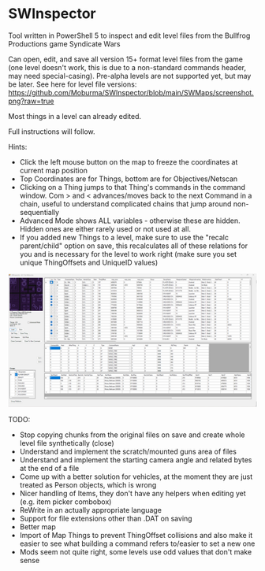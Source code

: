 # SWInspector
Tool written in PowerShell 5 to inspect and edit level files from the Bullfrog Productions game Syndicate Wars

Can open, edit, and save all version 15+ format level files from the game (one level doesn't work, this is due to a non-standard commands header, may need special-casing). Pre-alpha levels are not supported yet, but may be later.
See here for level file versions: https://github.com/Moburma/SWInspector/blob/main/SWMaps/screenshot.png?raw=true

Most things in a level can already edited.

Full instructions will follow.

Hints:
* Click the left mouse button on the map to freeze the coordinates at current map position
* Top Coordinates are for Things, bottom are for Objectives/Netscan
* Clicking on a Thing jumps to that Thing's commands in the command window. Com > and < advances/moves back to the next Command in a chain, useful to understand complicated chains that jump around non-sequentially
* Advanced Mode shows ALL variables - otherwise these are hidden. Hidden ones are either rarely used or not used at all.
* If you added new Things to a level, make sure to use the "recalc parent/child" option on save, this recalculates all of these relations for you and is necessary for the level to work right (make sure you set unique ThingOffsets and UniqueID values)

![](https://github.com/Moburma/SWInspector/blob/main/SWMaps/screenshot.png?raw=true)

TODO:
* Stop copying chunks from the original files on save and create whole level file synthetically (close)
* Understand and implement the scratch/mounted guns area of files
* Understand and implement the starting camera angle and related bytes at the end of a file
* Come up with a better solution for vehicles, at the moment they are just treated as Person objects, which is wrong
* Nicer handling of Items, they don't have any helpers when editing yet (e.g. item picker combobox)
* ReWrite in an actually appropriate language
* Support for file extensions other than .DAT on saving
* Better map
* Import of Map Things to prevent ThingOffset collisions and also make it easier to see what building a command refers to/easier to set a new one
* Mods seem not quite right, some levels use odd values that don't make sense
